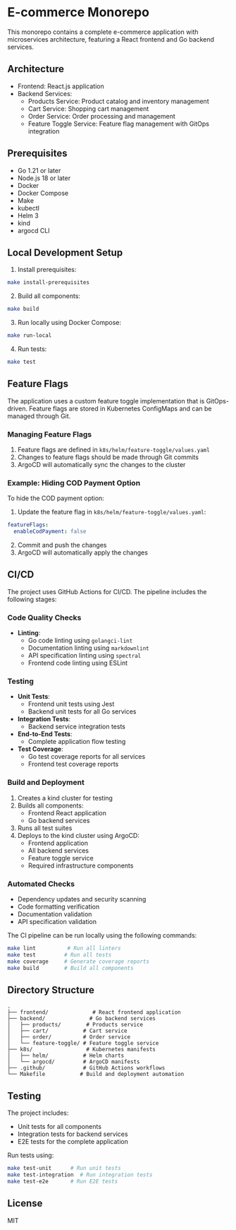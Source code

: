 # E-commerce Monorepo

This monorepo contains a complete e-commerce application with microservices architecture, featuring a React frontend and Go backend services.

## Architecture

- Frontend: React.js application
- Backend Services:
  - Products Service: Product catalog and inventory management
  - Cart Service: Shopping cart management
  - Order Service: Order processing and management
  - Feature Toggle Service: Feature flag management with GitOps integration

## Prerequisites

- Go 1.21 or later
- Node.js 18 or later
- Docker
- Docker Compose
- Make
- kubectl
- Helm 3
- kind
- argocd CLI

## Local Development Setup

1. Install prerequisites:
```bash
make install-prerequisites
```

2. Build all components:
```bash
make build
```

3. Run locally using Docker Compose:
```bash
make run-local
```

4. Run tests:
```bash
make test
```

## Feature Flags

The application uses a custom feature toggle implementation that is GitOps-driven. Feature flags are stored in Kubernetes ConfigMaps and can be managed through Git.

### Managing Feature Flags

1. Feature flags are defined in `k8s/helm/feature-toggle/values.yaml`
2. Changes to feature flags should be made through Git commits
3. ArgoCD will automatically sync the changes to the cluster

### Example: Hiding COD Payment Option

To hide the COD payment option:

1. Update the feature flag in `k8s/helm/feature-toggle/values.yaml`:
```yaml
featureFlags:
  enableCodPayment: false
```

2. Commit and push the changes
3. ArgoCD will automatically apply the changes

## CI/CD

The project uses GitHub Actions for CI/CD. The pipeline includes the following stages:

### Code Quality Checks
- **Linting**:
  - Go code linting using `golangci-lint`
  - Documentation linting using `markdownlint`
  - API specification linting using `spectral`
  - Frontend code linting using ESLint

### Testing
- **Unit Tests**:
  - Frontend unit tests using Jest
  - Backend unit tests for all Go services
- **Integration Tests**:
  - Backend service integration tests
- **End-to-End Tests**:
  - Complete application flow testing
- **Test Coverage**:
  - Go test coverage reports for all services
  - Frontend test coverage reports

### Build and Deployment
1. Creates a kind cluster for testing
2. Builds all components:
   - Frontend React application
   - Go backend services
3. Runs all test suites
4. Deploys to the kind cluster using ArgoCD:
   - Frontend application
   - All backend services
   - Feature toggle service
   - Required infrastructure components

### Automated Checks
- Dependency updates and security scanning
- Code formatting verification
- Documentation validation
- API specification validation

The CI pipeline can be run locally using the following commands:
```bash
make lint          # Run all linters
make test         # Run all tests
make coverage     # Generate coverage reports
make build        # Build all components
```

## Directory Structure

```
.
├── frontend/              # React frontend application
├── backend/              # Go backend services
│   ├── products/        # Products service
│   ├── cart/           # Cart service
│   ├── order/          # Order service
│   └── feature-toggle/ # Feature toggle service
├── k8s/                 # Kubernetes manifests
│   ├── helm/           # Helm charts
│   └── argocd/         # ArgoCD manifests
├── .github/            # GitHub Actions workflows
└── Makefile           # Build and deployment automation
```

## Testing

The project includes:
- Unit tests for all components
- Integration tests for backend services
- E2E tests for the complete application

Run tests using:
```bash
make test-unit      # Run unit tests
make test-integration  # Run integration tests
make test-e2e       # Run E2E tests
```

## License

MIT
